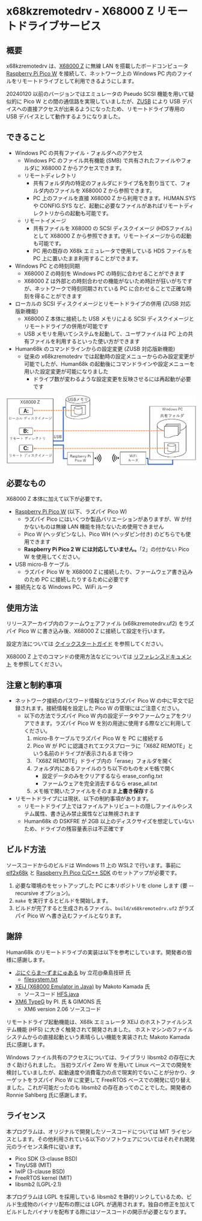 # x68kzremotedrv - X68000 Z リモートドライブサービス

## 概要

x68kzremotedrv は、[X68000 Z](https://www.zuiki.co.jp/x68000z/) に無線 LAN を搭載したボードコンピュータ [Raspberry Pi Pico W](https://www.raspberrypi.com/documentation/microcontrollers/raspberry-pi-pico.html) を接続して、ネットワーク上の Windows PC 内のファイルをリモートドライブとして利用できるようにします。

20240120 以前のバージョンではエミュレータの Pseudo SCSI 機能を用いて疑似的に Pico W との間の通信路を実現していましたが、[ZUSB](https://github.com/yunkya2/x68kz-zusb) により USB デバイスへの直接アクセスが出来るようになったため、リモートドライブ専用の USB デバイスとして動作するようになりました。


## できること

* Windows PC の共有ファイル・フォルダへのアクセス
  * Windows PC のファイル共有機能 (SMB) で共有されたファイルやフォルダに X68000 Z からアクセスできます。
  * リモートディレクトリ
    * 共有フォルダ内の特定のフォルダにドライブ名を割り当てて、フォルダ内のファイルを X68000 Z から参照できます。
    * PC 上のファイルを直接 X68000 Z から利用できます。HUMAN.SYS や CONFIG.SYS など、起動に必要なファイルがあればリモートディレクトリからの起動も可能です。
  * リモートイメージ
    * 共有ファイルを X68000 の SCSI ディスクイメージ (HDSファイル) として X68000 Z から参照できます。リモートイメージからの起動も可能です。
    * PC 用の既存の X68k エミュレータで使用している HDS ファイルを PC 上に置いたまま利用することができます。
* Windows PC との時刻同期
  * X68000 Z の時刻を Windows PC の時刻に合わせることができます
  * X68000 Z は外部との時刻合わせの機能がないため時計が狂いがちですが、ネットワークで時刻同期されている PC に合わせることで正確な時刻を得ることができます
* ローカルの SCSI ディスクイメージとリモートドライブの併用 (ZUSB 対応版新機能)
  * X68000 Z 本体に接続した USB メモリによる SCSI ディスクイメージとリモートドライブの併用が可能です
  * USB メモリを用いてシステムを起動して、ユーザファイルは PC 上の共有ファイルを利用するといった使い方ができます
* Human68k のコマンドラインからの設定変更 (ZUSB 対応版新機能)
  * 従来の x68kzremotedrv では起動時の設定メニューからのみ設定変更が可能でしたが、Human68k の起動後にコマンドラインや設定メニューを用いた設定変更が可能になりました
    * ドライブ数が変わるような設定変更を反映させるには再起動が必要です

![0-0](image/0-0.png)

## 必要なもの

X68000 Z 本体に加えて以下が必要です。

* [Raspberry Pi Pico W](https://www.raspberrypi.com/documentation/microcontrollers/raspberry-pi-pico.html) (以下、ラズパイ Pico W)
  * ラズパイ Pico にはいくつか製品バリエーションがありますが、W が付かないものは無線 LAN 機能を持たないため使用できません
  * Pico W (ヘッダピンなし)、Pico WH (ヘッダピン付き) のどちらでも使用できます
  * **Raspberry Pi Pico 2 W には対応していません。**「2」の付かない Pico W を使用してください。
* USB micro-B ケーブル
  * ラズパイ Pico W を X68000 Z に接続したり、ファームウェア書き込みのため PC に接続したりするために必要です
* 接続先となる Windows PC、WiFi ルータ


## 使用方法

リリースアーカイブ内のファームウェアファイル (x68kzremotedrv.uf2) をラズパイ Pico W に書き込み後、X68000 Z に接続して設定を行います。

設定方法については [クイックスタートガイド](QUICKSTART.md) を参照してください。

X68000 Z 上でのコマンドの使用方法などについては [リファレンスドキュメント](Reference.md) を参照してください。


## 注意と制約事項

* ネットワーク接続のパスワード情報などはラズパイ Pico W の中に平文で記録されます。接続情報を設定した Pico W の管理にはご注意ください。
  * 以下の方法でラズパイ Pico W 内の設定データやファームウェアをクリアできます。ラズパイ Pico W を別の用途に使用する際などに利用してください。
    1. micro-B ケーブルでラズパイ Pico W を PC に接続する
    2. Pico W が PC に認識されてエクスプローラに「X68Z REMOTE」という名前のドライブが表示されるまで待つ
    3. 「X68Z REMOTE」ドライブ内の「erase」フォルダを開く
    4. フォルダ内にあるファイルのうち以下のものをメモ帳で開く
       * 設定データのみをクリアするなら erase_config.txt
       * ファームウェアを完全消去するなら erase_all.txt
    5. メモ帳で開いたファイルをそのまま**上書き保存**する
* リモートドライブには現状、以下の制約事項があります。
  * リモートドライブ上ではファイルアトリビュートの隠しファイルやシステム属性、書き込み禁止属性などは無視されます
  * Human68k の DSKFRE が 2GB 以上のディスクサイズを想定していないため、ドライブの残容量表示は不正確です


## ビルド方法

ソースコードからのビルドは Windows 11 上の WSL2 で行います。事前に [elf2x68k](https://github.com/yunkya2/elf2x68k) と [Raspberry Pi Pico C/C++ SDK](https://www.raspberrypi.com/documentation/microcontrollers/c_sdk.html) のセットアップが必要です。

1. 必要な環境のをセットアップした PC に本リポジトリを clone します (要 --recursive オプション)。
2. `make` を実行するとビルドを開始します。
3. ビルドが完了すると生成されるファイル、`build/x68kremotedrv.uf2` がラズパイ Pico W へ書き込むファイルとなります。


## 謝辞

Human68k のリモートドライブの実装は以下を参考にしています。開発者の皆様に感謝します。

* [ぷにぐらま～ずまにゅある](https://github.com/kg68k/puni) by 立花@桑島技研 氏
  * [filesystem.txt](https://github.com/kg68k/puni/blob/main/filesystem.txt)
* [XEiJ (X68000 Emulator in Java)](https://stdkmd.net/xeij/) by Makoto Kamada 氏
  * ソースコード [HFS.java](https://stdkmd.net/xeij/source/HFS.htm)
* [XM6 TypeG](http://retropc.net/pi/xm6/index.html) by PI. 氏 & GIMONS 氏
  * XM6 version 2.06 ソースコード

リモートドライブ起動機能は、X68k エミュレータ XEiJ のホストファイルシステム機能 (HFS) に大きく触発されて開発されました。
ホストマシンのファイルシステムからの直接起動という素晴らしい機能を実装された Makoto Kamada 氏に感謝します。

Windows ファイル共有のアクセスについては、ライブラリ libsmb2 の存在に大きく助けられました。
当初ラズパイ Zero W を用いて Linux ベースでの開発を検討していましたが、起動速度や消費電力の点で現実的でないことが分かり、ターゲットをラズパイ Pico W に変更して FreeRTOS ベースでの開発に切り替えました。これが可能だったのも libsmb2 の存在あってのことでした。開発者の Ronnie Sahlberg 氏に感謝します。


## ライセンス

本プログラムは、オリジナルで開発したソースコードについては MIT ライセンスとします。その他利用されている以下のソフトウェアについてはそれぞれ開発元のライセンス条件に従います。

* Pico SDK (3-clause BSD)
* TinyUSB (MIT)
* lwIP (3-clause BSD)
* FreeRTOS kernel (MIT)
* libsmb2 (LGPL-2.1)

本プログラムは LGPL を採用している libsmb2 を静的リンクしているため、ビルド生成物のバイナリ配布の際には LGPL が適用されます。独自の修正を加えてビルドしたバイナリを配布する際にはソースコードの開示が必要となります。
